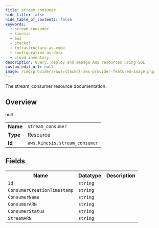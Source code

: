 ```yaml
---
title: stream_consumer
hide_title: false
hide_table_of_contents: false
keywords:
  - stream_consumer
  - kinesis
  - aws
  - stackql
  - infrastructure-as-code
  - configuration-as-data
  - cloud inventory
description: Query, deploy and manage AWS resources using SQL
custom_edit_url: null
image: /img/providers/aws/stackql-aws-provider-featured-image.png
---
```

The stream_consumer resource documentation.

## Overview
<table><tbody>
<tr><td><b>Name</b></td><td><code>stream_consumer</code></td></tr>
<tr><td><b>Type</b></td><td>Resource</td></tr>
null
<tr><td><b>Id</b></td><td><code>aws.kinesis.stream_consumer</code></td></tr>
</tbody></table>

## Fields
<table><tbody>
<tr><th>Name</th><th>Datatype</th><th>Description</th></tr>
<tr><td><code>Id</code></td><td><code>string</code></td><td></td></tr><tr><td><code>ConsumerCreationTimestamp</code></td><td><code>string</code></td><td></td></tr><tr><td><code>ConsumerName</code></td><td><code>string</code></td><td></td></tr><tr><td><code>ConsumerARN</code></td><td><code>string</code></td><td></td></tr><tr><td><code>ConsumerStatus</code></td><td><code>string</code></td><td></td></tr><tr><td><code>StreamARN</code></td><td><code>string</code></td><td></td></tr>
</tbody></table>
